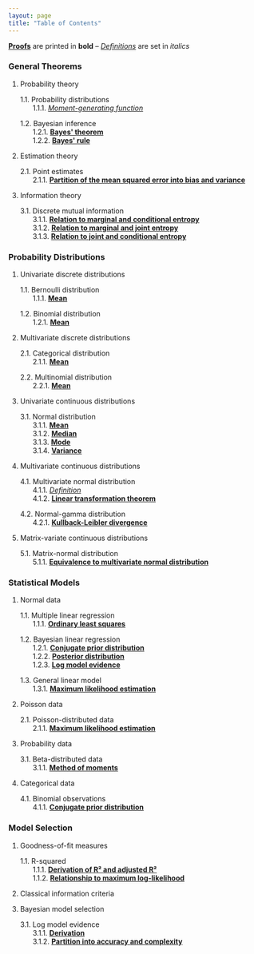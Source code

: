 ```yaml
---
layout: page
title: "Table of Contents"
---
```



**[Proofs](/P/-temp-.html)** are printed in **bold** – *[Definitions](/D/-temp-.html)* are set in *italics* <br>


<section class="chapter" id="General Theorems">
<h3>General Theorems</h3>
</section>

1. Probability theory

   1.1. Probability distributions <br>
   &emsp;&ensp; 1.1.1. *[Moment-generating function](/D/mgf.html)* <br>
   
   1.2. Bayesian inference <br>
   &emsp;&ensp; 1.2.1. **[Bayes' theorem](/P/bayes-th.html)** <br>
   &emsp;&ensp; 1.2.2. **[Bayes' rule](/P/bayes-rule.html)** <br>

2. Estimation theory

   2.1. Point estimates <br>
   &emsp;&ensp; 2.1.1. **[Partition of the mean squared error into bias and variance](/P/mse-bnv.html)** <br>

3. Information theory

   3.1. Discrete mutual information <br>
   &emsp;&ensp; 3.1.1. **[Relation to marginal and conditional entropy](/P/dmi-mce.html)** <br>
   &emsp;&ensp; 3.1.2. **[Relation to marginal and joint entropy](/P/dmi-mje.html)** <br>
   &emsp;&ensp; 3.1.3. **[Relation to joint and conditional entropy](/P/dmi-jce.html)** <br>


<section class="chapter" id="Probability Distributions">
<h3>Probability Distributions</h3>
</section>

1. Univariate discrete distributions

   1.1. Bernoulli distribution <br>
   &emsp;&ensp; 1.1.1. **[Mean](/P/bern-mean.html)** <br>

   1.2. Binomial distribution <br>
   &emsp;&ensp; 1.2.1. **[Mean](/P/bin-mean.html)** <br>

2. Multivariate discrete distributions

   2.1. Categorical distribution <br>
   &emsp;&ensp; 2.1.1. **[Mean](/P/cat-mean.html)** <br>

   2.2. Multinomial distribution <br>
   &emsp;&ensp; 2.2.1. **[Mean](/P/mult-mean.html)** <br>

3. Univariate continuous distributions

   3.1. Normal distribution <br>
   &emsp;&ensp; 3.1.1. **[Mean](/P/norm-mean.html)** <br>
   &emsp;&ensp; 3.1.2. **[Median](/P/norm-med.html)** <br>
   &emsp;&ensp; 3.1.3. **[Mode](/P/norm-mode.html)** <br>
   &emsp;&ensp; 3.1.4. **[Variance](/P/norm-var.html)** <br>

4. Multivariate continuous distributions

   4.1. Multivariate normal distribution <br>
   &emsp;&ensp; 4.1.1. *[Definition](/D/mvn.html)* <br>
   &emsp;&ensp; 4.1.2. **[Linear transformation theorem](/P/mvn-ltt.html)** <br>
   
   4.2. Normal-gamma distribution <br>
   &emsp;&ensp; 4.2.1. **[Kullback-Leibler divergence](/P/ng-kl.html)** <br>

5. Matrix-variate continuous distributions

   5.1. Matrix-normal distribution <br>
   &emsp;&ensp; 5.1.1. **[Equivalence to multivariate normal distribution](/P/matn-mvn.html)** <br>


<section class="chapter" id="Statistical Models">
<h3>Statistical Models</h3>
</section>

1. Normal data

   1.1. Multiple linear regression <br>
   &emsp;&ensp; 1.1.1. **[Ordinary least squares](/P/mlr-ols.html)** <br>
   
   1.2. Bayesian linear regression <br>
   &emsp;&ensp; 1.2.1. **[Conjugate prior distribution](/P/blr-prior.html)** <br>
   &emsp;&ensp; 1.2.2. **[Posterior distribution](/P/blr-post.html)** <br>
   &emsp;&ensp; 1.2.3. **[Log model evidence](/P/blr-lme.html)** <br>
   
   1.3. General linear model <br>
   &emsp;&ensp; 1.3.1. **[Maximum likelihood estimation](/P/glm-mle.html)** <br>

2. Poisson data

   2.1. Poisson-distributed data <br>
   &emsp;&ensp; 2.1.1. **[Maximum likelihood estimation](/P/poiss-mle.html)** <br>
   
3. Probability data

   3.1. Beta-distributed data <br>
   &emsp;&ensp; 3.1.1. **[Method of moments](/P/beta-mom.html)** <br>

4. Categorical data

   4.1. Binomial observations <br>
   &emsp;&ensp; 4.1.1. **[Conjugate prior distribution](/P/bin-prior.html)** <br>


<section class="chapter" id="Model Selection">
<h3>Model Selection</h3>
</section>

1. Goodness-of-fit measures

   1.1. R-squared <br>
   &emsp;&ensp; 1.1.1. **[Derivation of R² and adjusted R²](/P/rsq-der.html)** <br>
   &emsp;&ensp; 1.1.2. **[Relationship to maximum log-likelihood](/P/rsq-mll.html)** <br>

2. Classical information criteria

3. Bayesian model selection 

   3.1. Log model evidence <br>
   &emsp;&ensp; 3.1.1. **[Derivation](/P/lme-der.html)** <br>
   &emsp;&ensp; 3.1.2. **[Partition into accuracy and complexity](/P/lme-anc.html)** <br>
